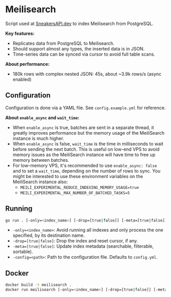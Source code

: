 # Meilisearch

Script used at [SneakersAPI.dev](https://sneakersapi.dev) to index Meilisearch from PostgreSQL.

**Key features:**

- Replicates data from PostgreSQL to Meilisearch.
- Should support almost any types, the inserted data is in JSON.
- Time-series data can be synced via cursor to avoid full table scans.

**About performance:**

- 180k rows with complex nested JSON: 45s, about ~3.9k rows/s (async enabled)

## Configuration

Configuration is done via a YAML file. See `config.example.yml` for reference.

**About `enable_async` and `wait_time`:**

- When `enable_async` is true, batches are sent in a separate thread, it greatly improves performance but the memory usage of the MeiliSearch instance is much higher.
- When `enable_async` is false, `wait_time` is the time in milliseconds to wait before sending the next batch. This is useful on low-end VPS to avoid memory issues as the MeiliSearch instance will have time to free up memory between batches.
- For low-memory VPS, it's recommended to use `enable_async: false` and to set a `wait_time`, depending on the number of rows to sync. You might be interested to use these environment variables on the MeiliSearch instance also:
  - `MEILI_EXPERIMENTAL_REDUCE_INDEXING_MEMORY_USAGE=true`
  - `MEILI_EXPERIMENTAL_MAX_NUMBER_OF_BATCHED_TASKS=5`

## Running

```bash
go run . [-only=<index_name>] [-drop=[true|false]] [-meta=[true|false]] [-config=<path>]
```

- `-only=<index_name>`: Avoid running all indexes and only process the one specified, by its destination name.
- `-drop=[true|false]`: Drop the index and reset cursor, if any.
- `-meta=[true|false]`: Update index metadata (searchable, filterable, sortable).
- `-config=<path>`: Path to the configuration file. Defaults to `config.yml`.

## Docker

```bash
docker build -t meilisearch .
docker run meilisearch [-only=<index_name>] [-drop=[true|false]] [-meta=[true|false]] [-config=<path>]
```
